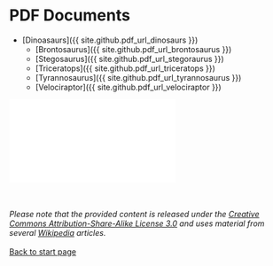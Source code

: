 # PDF Documents

- [Dinoasaurs]({{ site.github.pdf_url_dinosaurs }})
    - [Brontosaurus]({{ site.github.pdf_url_brontosaurus }})
    - [Stegosaurus]({{ site.github.pdf_url_stegoraurus }})
    - [Triceratops]({{ site.github.pdf_url_triceratops }})
    - [Tyrannosaurus]({{ site.github.pdf_url_tyrannosaurus }})
    - [Velociraptor]({{ site.github.pdf_url_velociraptor }})


<embed src="Triceratops_Wikipedia_Article.pdf" type="application/pdf">
<br>
<br>
<br>

_Please note that the provided content is released under the [Creative Commons Attribution-Share-Alike License 3.0](https://creativecommons.org/licenses/by-sa/3.0/") and uses material from several [Wikipedia](https://en.wikipedia.org/wiki/Main_Page) articles._
<br>
<br>
[Back to start page](/../index.md)
